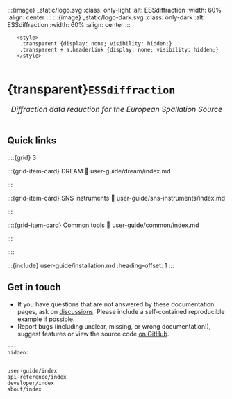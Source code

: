 :::{image} _static/logo.svg
:class: only-light
:alt: ESSdiffraction
:width: 60%
:align: center
:::
:::{image} _static/logo-dark.svg
:class: only-dark
:alt: ESSdiffraction
:width: 60%
:align: center
:::

```{raw} html
   <style>
    .transparent {display: none; visibility: hidden;}
    .transparent + a.headerlink {display: none; visibility: hidden;}
   </style>
```

```{role} transparent
```

# {transparent}`ESSdiffraction`

<div style="font-size:1.2em;font-style:italic;color:var(--pst-color-text-muted);text-align:center;">
  Diffraction data reduction for the European Spallation Source
  </br></br>
</div>

## Quick links

::::{grid} 3

:::{grid-item-card} DREAM
:link: user-guide/dream/index.md

:::

:::{grid-item-card} SNS instruments
:link: user-guide/sns-instruments/index.md

:::

::::{grid-item-card} Common tools
:link: user-guide/common/index.md

:::

::::

:::{include} user-guide/installation.md
:heading-offset: 1
:::

## Get in touch

- If you have questions that are not answered by these documentation pages, ask on [discussions](https://github.com/scipp/essdiffraction/discussions). Please include a self-contained reproducible example if possible.
- Report bugs (including unclear, missing, or wrong documentation!), suggest features or view the source code [on GitHub](https://github.com/scipp/essdiffraction).

```{toctree}
---
hidden:
---

user-guide/index
api-reference/index
developer/index
about/index
```
